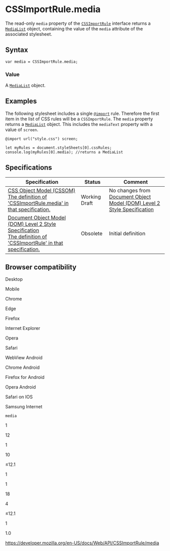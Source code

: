 # CSSImportRule.media

The read-only `media` property of the [`CSSImportRule`](../cssimportrule) interface returns a [`MediaList`](../medialist) object, containing the value of the `media` attribute of the associated stylesheet.

## Syntax

    var media = CSSImportRule.media;

### Value

A [`MediaList`](../medialist) object.

## Examples

The following stylesheet includes a single [`@import`](https://developer.mozilla.org/en-US/docs/Web/CSS/@import) rule. Therefore the first item in the list of CSS rules will be a `CSSImportRule`. The `media` property returns a [`MediaList`](../medialist) object. This includes the `mediaText` property with a value of `screen`.

    @import url("style.css") screen;

    let myRules = document.styleSheets[0].cssRules;
    console.log(myRules[0].media); //returns a MediaList

## Specifications

<table><thead><tr class="header"><th>Specification</th><th>Status</th><th>Comment</th></tr></thead><tbody><tr class="odd"><td><a href="https://drafts.csswg.org/cssom/#dom-cssimportrule-media">CSS Object Model (CSSOM)<br />
<span class="small">The definition of 'CSSImportRule.media' in that specification.</span></a></td><td><span class="spec-wd">Working Draft</span></td><td>No changes from <a href="https://www.w3.org/TR/DOM-Level-2-Style/">Document Object Model (DOM) Level 2 Style Specification</a></td></tr><tr class="even"><td><a href="https://www.w3.org/TR/DOM-Level-2-Style/css.html#CSS-CSSImportRule">Document Object Model (DOM) Level 2 Style Specification<br />
<span class="small">The definition of 'CSSImportRule' in that specification.</span></a></td><td><span class="spec-obsolete">Obsolete</span></td><td>Initial definition</td></tr></tbody></table>

## Browser compatibility

Desktop

Mobile

Chrome

Edge

Firefox

Internet Explorer

Opera

Safari

WebView Android

Chrome Android

Firefox for Android

Opera Android

Safari on IOS

Samsung Internet

`media`

1

12

1

10

≤12.1

1

1

18

4

≤12.1

1

1.0

<a href="https://developer.mozilla.org/en-US/docs/Web/API/CSSImportRule/media" class="_attribution-link">https://developer.mozilla.org/en-US/docs/Web/API/CSSImportRule/media</a>
